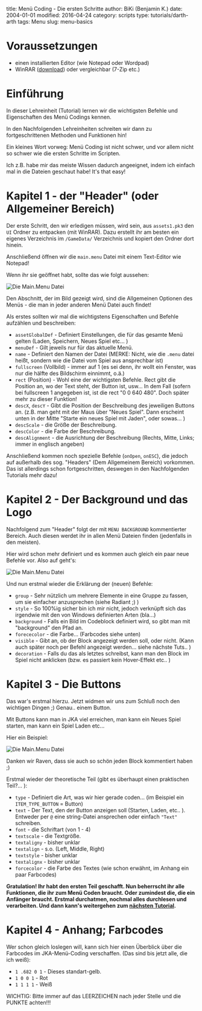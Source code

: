 ﻿title: Menü Coding - Die ersten Schritte
author: BiKi (Benjamin K.)
date: 2004-01-01
modified: 2016-04-24
category: scripts
type: tutorials/darth-arth
tags: Menu
slug: menu-basics

# Voraussetzungen

* einen installierten Editor (wie Notepad oder Wordpad)
* WinRAR ([download](http://winrar.de)) oder vergleichbar (7-Zip etc.)

# Einführung

In dieser Lehreinheit (Tutorial) lernen wir die wichtigsten Befehle und Eigenschaften des Menü Codings kennen.  

In den Nachfolgenden Lehreinheiten schreiten wir dann zu fortgeschrittenen Methoden und Funktionen hin!

Ein kleines Wort vorweg: Menü Coding ist nicht schwer, und vor allem nicht so schwer wie die ersten Schritte im Scripten. 

Ich z.B. habe mir das meiste Wissen dadurch angeeignet, indem ich einfach mal in die Dateien geschaut habe! It's that easy! 

# Kapitel 1 - der "Header" (oder Allgemeiner Bereich)

Der erste Schritt, den wir erledigen müssen, wird sein, aus `assets1.pk3`
den `UI` Ordner zu entpacken (mit WinRAR). Dazu erstellt ihr am besten ein eigenes Verzeichnis im `/GameData/` Verzeichnis und kopiert den Ordner dort hinein.

Anschließend öffnen wir die `main.menu` Datei mit einem Text-Editor wie Notepad!

Wenn ihr sie geöffnet habt, sollte das wie folgt aussehen:

![Die Main.Menu Datei]({filename}menuimages/menu1.jpg)

Den Abschnitt, der im Bild gezeigt wird, sind die Allgemeinen Optionen des Menüs - die man in jeder anderen Menü Datei auch findet!

Als erstes sollten wir mal die wichtigstens Eigenschaften und Befehle aufzählen und beschreiben:

- `assetGlobalDef` - Definiert Einstellungen, die für das gesamte Menü gelten (Laden, Speichern, Neues Spiel etc... )
- `menuDef` - Gilt jeweils nur für das aktuelle Menü. 
- `name` - Definiert den Namen der Datei (MERKE: Nicht, wie die `.menu` datei heißt, sondern wie die Datei vom Spiel aus ansprechbar ist)
- `fullscreen` (Vollbild) - immer auf 1 (es sei denn, ihr wollt ein Fenster, was nur die hälfte des Bildschirm einnimmt, o.ä.)
- `rect` (Position) - Wohl eine der wichtigsten Befehle. Rect gibt die Position an, wo der Text steht, der Button ist, usw...  In dem Fall (sofern bei fullscreen 1 angegeben ist, ist die rect "0 0 640 480". Doch später mehr zu dieser Funktion!
- `descX`, `descY` - Gibt die Position der Beschreibung des jeweiligen Buttons an. (z.B. man geht mit der Maus über "Neues Spiel". Dann erscheint unten in der Mitte "Starte ein neues Spiel mit Jaden", oder sowas... )
- `descScale` - die Größe der Beschreibung. 
- `descColor` - die Farbe der Beschreibung.
- `descAlignment` - die Ausrichtung der Beschreibung (Rechts, Mitte, Links; immer in englisch angeben)

Anschließend kommen noch spezielle Befehle (`onOpen`, `onESC`), die jedoch auf außerhalb des sog. "Headers" (Dem Allgemeinem Bereich) vorkommen. Das ist allerdings schon fortgeschritten, deswegen in den Nachfolgenden Tutorials mehr dazu! 

# Kapitel 2 - Der Background und das Logo

Nachfolgend zum "Header" folgt der mit `MENU BACKGROUND` kommentierter Bereich. Auch diesen werdet ihr in allen Menü Dateien finden (jedenfalls in den meisten). 

Hier wird schon mehr definiert und es kommen auch gleich ein paar neue Befehle vor. Also auf geht's:

![Die Main.Menu Datei]({filename}menuimages/menu2.jpg)

Und nun erstmal wieder die Erklärung der (neuen) Befehle:

- `group` - Sehr nützlich um mehrere Elemente in eine Gruppe zu fassen, um sie einfacher anzusprechen (siehe Radiant ;) )
- `style` - So 100%ig sicher bin ich mir nicht, jedoch verknüpft sich das irgendwie mit den von Windows definierten Arten (bla...)
- `background` - Falls ein Bild im Codeblock definiert wird, so gibt man mit "background" den Pfad an.
- `forececolor` - die Farbe... (Farbcodes siehe unten)
- `visible` - Gibt an, ob der Block angezeigt werden soll, oder nicht. (Kann auch später noch per Befehl angezeigt werden... siehe nächste Tuts.. )
- `decoration` - Falls du das als letztes schreibst, kann man den Block im Spiel nicht anklicken (bzw. es passiert kein Hover-Effekt etc.. )

# Kapitel 3 - Die Buttons

Das war's erstmal hierzu. Jetzt widmen wir uns zum Schluß noch den wichtigen Dingen ;) Genau.. einem Button.

Mit Buttons kann man in JKA viel erreichen, man kann ein Neues Spiel starten, man kann ein Spiel Laden etc...

Hier ein Beispiel: 

![Die Main.Menu Datei]({filename}menuimages/menu3.jpg)

Danken wir Raven, dass sie auch so schön jeden Block kommentiert haben ;)

Erstmal wieder der theoretische Teil (gibt es überhaupt einen praktischen Teil?... ):

- `type` - Definiert die Art, was wir hier gerade coden... (im Beispiel ein `ITEM_TYPE_BUTTON` = Button)
- `text` - Der Text, den der Button anzeigen soll (Starten, Laden, etc.. ). Entweder per `@` eine string-Datei ansprechen oder einfach `"Text"` schreiben.
- `font` - die Schriftart (von 1 - 4)
- `textscale` - die Textgröße.
- `textaligny` - bisher unklar
- `textalign` - s.o. (Left, Middle, Right)
- `textstyle` - bisher unklar
- `textalignx` - bisher unklar
- `forcecolor` - die Farbe des Textes (wie schon erwähnt, im Anhang ein paar Farbcodes)

**Gratulation! Ihr habt den ersten Teil geschafft. Nun beherrscht ihr alle Funktionen, die ihr zum Menü Coden braucht. Oder zumindest die, die ein Anfänger braucht. Erstmal durchatmen, nochmal alles durchlesen und verarbeiten. Und dann kann's weitergehen zum [nächsten Tutorial]({filename}menu-advanced.md).**

# Kapitel 4 - Anhang; Farbcodes

Wer schon gleich loslegen will, kann sich hier einen Überblick über die Farbcodes im JKA-Menü-Coding verschaffen. (Das sind bis jetzt alle, die ich weiß):

- `1 .682 0 1` - Dieses standart-gelb. 
- `1 0 0 1` - Rot
- `1 1 1 1` - Weiß

WICHTIG: Bitte immer auf das LEERZEICHEN nach jeder Stelle und die PUNKTE achten!!! 
